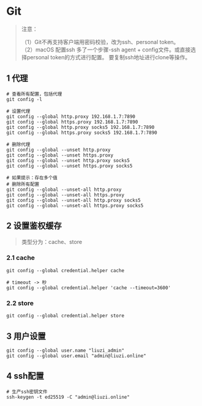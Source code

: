 # Git

> 注意：
> 
> （1）Git不再支持客户端用密码校验，改为ssh、personal token。  
> （2）macOS 配置ssh 多了一个步骤-ssh agent + config文件。或直接选择personal token的方式进行配置。
>  要复制ssh地址进行clone等操作。

## 1 代理

```
# 查看所有配置，包括代理
git config -l

# 设置代理
git config --global http.proxy 192.168.1.7:7890
git config --global https.proxy 192.168.1.7:7890
git config --global http.proxy socks5 192.168.1.7:7890
git config --global https.proxy socks5 192.168.1.7:7890

# 删除代理
git config --global --unset http.proxy
git config --global --unset https.proxy
git config --global --unset http.proxy socks5
git config --global --unset https.proxy socks5

# 如果提示：存在多个值
# 删除所有配置
git config --global --unset-all http.proxy
git config --global --unset-all https.proxy
git config --global --unset-all http.proxy socks5
git config --global --unset-all https.proxy socks5
```

## 2 设置鉴权缓存

> 类型分为：cache、store

### 2.1 cache

```
git config --global credential.helper cache

# timeout -> 秒
git config --global credential.helper 'cache --timeout=3600'
```

### 2.2 store

```
git config --global credential.helper store
```

## 3 用户设置

```
git config --global user.name "liuzi_admin"
git config --global user.email "admin@liuzi.online"
```

## 4 ssh配置

```
# 生产ssh密钥文件
ssh-keygen -t ed25519 -C "admin@liuzi.online"
```